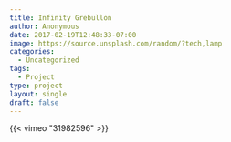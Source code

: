 ```yaml
---
title: Infinity Grebullon
author: Anonymous
date: 2017-02-19T12:48:33-07:00
image: https://source.unsplash.com/random/?tech,lamp
categories:
  - Uncategorized
tags:
  - Project
type: project
layout: single
draft: false
---
```


{{< vimeo "31982596" >}}

